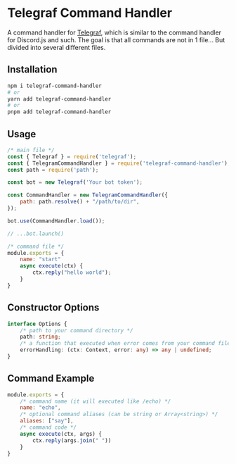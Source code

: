 # Telegraf Command Handler

A command handler for [Telegraf](https://npmjs.com/telegraf), which is similar to the command handler for Discord.js and such. The goal is that all commands are not in 1 file... But divided into several different files.

## Installation

```bash
npm i telegraf-command-handler
# or
yarn add telegraf-command-handler
# or
pnpm add telegraf-command-handler
```

## Usage

```js
/* main file */
const { Telegraf } = require('telegraf');
const { TelegramCommandHandler } = require('telegraf-command-handler');
const path = require('path');

const bot = new Telegraf('Your bot token');

const CommandHandler = new TelegramCommandHandler({
    path: path.resolve() + "/path/to/dir",
});

bot.use(CommandHandler.load());

// ...bot.launch()
```

```js
/* command file */
module.exports = {
    name: "start"
    async execute(ctx) {
        ctx.reply("hello world");
    }
}
```

## Constructor Options

```ts
interface Options {
    /* path to your command directory */
    path: string;
    /* a function that executed when error comes from your command file */
    errorHandling: (ctx: Context, error: any) => any | undefined;
}
```

## Command Example

```js
module.exports = {
    /* command name (it will executed like /echo) */
    name: "echo",
    /* optional command aliases (can be string or Array<string>) */
    aliases: ["say"],
    /* command code */
    async execute(ctx, args) {
        ctx.reply(args.join(" "))
    }
}
```